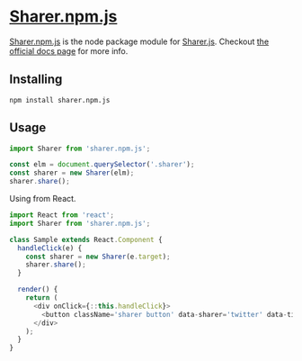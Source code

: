 [Sharer.npm.js](https://github.com/okmttdhr/sharer.npm.js)
=========

[Sharer.npm.js](https://github.com/okmttdhr/sharer.npm.js) is the node package module for [Sharer.js](https://ellisonleao.github.io/sharer.js/). Checkout [the official docs page](https://ellisonleao.github.io/sharer.js/) for more info.

## Installing

```
npm install sharer.npm.js
```

## Usage

```javascript
import Sharer from 'sharer.npm.js';

const elm = document.querySelector('.sharer');
const sharer = new Sharer(elm);
sharer.share();
```

Using from React.

```javascript
import React from 'react';
import Sharer from 'sharer.npm.js';

class Sample extends React.Component {
  handleClick(e) {
    const sharer = new Sharer(e.target);
    sharer.share();
  }

  render() {
    return (
      <div onClick={::this.handleClick}>
        <button className='sharer button' data-sharer='twitter' data-title='Checkout Sharer.npm.js!' data-url='https://github.com/okmttdhr/sharer.npm.js'>Share on Twitter</button>
      </div>
    );
  }
}
```
